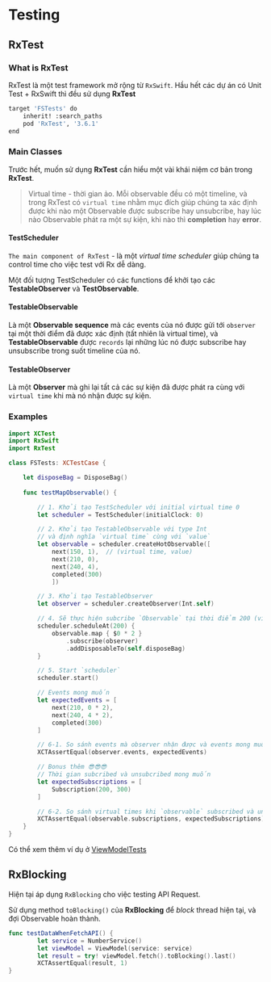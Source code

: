 # Testing

## RxTest

### What is RxTest

RxTest là một test framework mở rộng từ `RxSwift`. Hầu hết các dự án có Unit Test + RxSwift thì đều sử dụng **RxTest**

```bash
target 'FSTests' do
    inherit! :search_paths
    pod 'RxTest', '3.6.1'
end
```

### Main Classes

Trước hết, muốn sử dụng **RxTest** cần hiểu một vài khái niệm cơ bản trong **RxTest**.

> Virtual time - thời gian ảo. Mỗi observable đều có một timeline, và trong RxTest có `virtual time` nhằm mục đích giúp chúng ta xác định được khi nào một Observable được subscribe hay unsubcribe, hay lúc nào Observable phát ra một sự kiện, khi nào thì **completion** hay **error**.

#### TestScheduler

`The main component of RxTest`  - là một *virtual time scheduler* giúp chúng ta control time cho việc test với Rx dễ dàng.

Một đối tượng TestScheduler có các functions để khởi tạo các **TestableObserver** và **TestObservable**.

#### TestableObservable

Là một **Observable sequence** mà các events của nó được gửi tới `observer` tại một thời điểm đã được xác định (tất nhiên là virtual time), và **TestableObservable** được `records` lại những lúc nó được subscribe hay unsubscribe trong suốt timeline của nó.

#### TestableObserver

Là một **Observer** mà ghi lại tất cả các sự kiện đã được phát ra cùng với `virtual time` khi mà nó nhận được sự kiện.

### Examples

```swift
import XCTest
import RxSwift
import RxTest

class FSTests: XCTestCase {

    let disposeBag = DisposeBag()
    
    func testMapObservable() {

        // 1. Khởi tạo TestScheduler với initial virtual time 0
        let scheduler = TestScheduler(initialClock: 0)

        // 2. Khởi tạo TestableObservable với type Int
        // và định nghĩa `virtual time` cùng với `value`
        let observable = scheduler.createHotObservable([
            next(150, 1),  // (virtual time, value)
            next(210, 0),
            next(240, 4),
            completed(300)
            ])

        // 3. Khởi tạo TestableObserver
        let observer = scheduler.createObserver(Int.self)

        // 4. Sẽ thực hiện subcribe `Observable` tại thời điểm 200 (virtual time)
        scheduler.scheduleAt(200) {
            observable.map { $0 * 2 }
                .subscribe(observer)
                .addDisposableTo(self.disposeBag)
        }

        // 5. Start `scheduler`
        scheduler.start()

        // Events mong muốn
        let expectedEvents = [
            next(210, 0 * 2),
            next(240, 4 * 2),
            completed(300)
        ]

        // 6-1. So sánh events mà observer nhận được và events mong muốn
        XCTAssertEqual(observer.events, expectedEvents)

        // Bonus thêm 😎😎😎
        // Thời gian subcribed và unsubcribed mong muốn
        let expectedSubscriptions = [
            Subscription(200, 300)
        ]

        // 6-2. So sánh virtual times khi `observable` subscribed và unsubscribed
        XCTAssertEqual(observable.subscriptions, expectedSubscriptions)
    }
}
```

Có thể xem thêm ví dụ ở [ViewModelTests](FS/FSTests/ViewModelTests.swift)

## RxBlocking

Hiện tại áp dụng `RxBlocking` cho việc testing API Request.

Sử dụng method `toBlocking()` của **RxBlocking** để *block* thread hiện tại, và đợi Observable hoàn thành.

```swift
func testDataWhenFetchAPI() {
        let service = NumberService()
        let viewModel = ViewModel(service: service)
        let result = try! viewModel.fetch().toBlocking().last()
        XCTAssertEqual(result, 1)
}
```



### 

### 